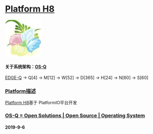 ﻿# [Platform H8](https://github.com/OS-Q/H8)
[![sites](OS-Q/OS-Q.png)](http://www.OS-Q.com)

#### 关于系统架构：[OS-Q](https://github.com/OS-Q/OS-Q)
[EDGE-Q](https://github.com/OS-Q/EDGE-Q) -> Q[4] -> M[12] -> W[52] -> D[365] -> H[24] -> N[60] -> S[60]

### [Platform描述](https://github.com/OS-Q/H8/wiki) 

[Platform H8](https://github.com/OS-Q/H8)基于 PlatformIO平台开发


### [OS-Q = Open Solutions | Open Source |  Operating System ](http://www.OS-Q.com/H8)
####  2019-9-6
